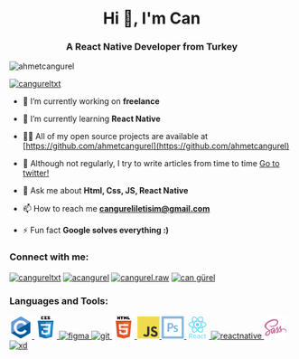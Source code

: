 <h1 align="center">Hi 👋, I'm Can</h1>
<h3 align="center">A React Native Developer from Turkey</h3>

<p align="left"> <img src="https://komarev.com/ghpvc/?username=ahmetcangurel&label=Profile%20views&color=0e75b6&style=flat" alt="ahmetcangurel" /> </p>

<p align="left"> <a href="https://twitter.com/cangureltxt" target="blank"><img src="https://img.shields.io/twitter/follow/cangureltxt?logo=twitter&style=for-the-badge" alt="cangureltxt" /></a> </p>

- 🔭 I’m currently working on **freelance**

- 🌱 I’m currently learning **React Native**

- 👨‍💻 All of my open source projects are available at [https://github.com/ahmetcangurel](https://github.com/ahmetcangurel)

- 📝 Although not regularly, I try to write articles from time to time [Go to twitter!](https://twitter.com/cangureltxt)

- 💬 Ask me about **Html, Css, JS, React Native**

- 📫 How to reach me **cangureliletisim@gmail.com**

- ⚡ Fun fact **Google solves everything :)**

<h3 align="left">Connect with me:</h3>
<p align="left">
<a href="https://twitter.com/cangureltxt" target="blank"><img align="center" src="https://raw.githubusercontent.com/rahuldkjain/github-profile-readme-generator/master/src/images/icons/Social/twitter.svg" alt="cangureltxt" height="30" width="40" /></a>
<a href="https://linkedin.com/in/acangurel" target="blank"><img align="center" src="https://raw.githubusercontent.com/rahuldkjain/github-profile-readme-generator/master/src/images/icons/Social/linked-in-alt.svg" alt="acangurel" height="30" width="40" /></a>
<a href="https://instagram.com/cangurel.raw" target="blank"><img align="center" src="https://raw.githubusercontent.com/rahuldkjain/github-profile-readme-generator/master/src/images/icons/Social/instagram.svg" alt="cangurel.raw" height="30" width="40" /></a>
<a href="https://www.youtube.com/channel/UCpix2lVJKUXgIMV52o4-oOQ" target="blank"><img align="center" src="https://raw.githubusercontent.com/rahuldkjain/github-profile-readme-generator/master/src/images/icons/Social/youtube.svg" alt="can gürel" height="30" width="40" /></a>
</p>

<h3 align="left">Languages and Tools:</h3>
<p align="left"> <a href="https://www.cprogramming.com/" target="_blank" rel="noreferrer"> <img src="https://raw.githubusercontent.com/devicons/devicon/master/icons/c/c-original.svg" alt="c" width="40" height="40"/> </a> <a href="https://www.w3schools.com/css/" target="_blank" rel="noreferrer"> <img src="https://raw.githubusercontent.com/devicons/devicon/master/icons/css3/css3-original-wordmark.svg" alt="css3" width="40" height="40"/> </a> <a href="https://www.figma.com/" target="_blank" rel="noreferrer"> <img src="https://www.vectorlogo.zone/logos/figma/figma-icon.svg" alt="figma" width="40" height="40"/> </a> <a href="https://git-scm.com/" target="_blank" rel="noreferrer"> <img src="https://www.vectorlogo.zone/logos/git-scm/git-scm-icon.svg" alt="git" width="40" height="40"/> </a> <a href="https://www.w3.org/html/" target="_blank" rel="noreferrer"> <img src="https://raw.githubusercontent.com/devicons/devicon/master/icons/html5/html5-original-wordmark.svg" alt="html5" width="40" height="40"/> </a> <a href="https://developer.mozilla.org/en-US/docs/Web/JavaScript" target="_blank" rel="noreferrer"> <img src="https://raw.githubusercontent.com/devicons/devicon/master/icons/javascript/javascript-original.svg" alt="javascript" width="40" height="40"/> </a> <a href="https://www.photoshop.com/en" target="_blank" rel="noreferrer"> <img src="https://raw.githubusercontent.com/devicons/devicon/master/icons/photoshop/photoshop-line.svg" alt="photoshop" width="40" height="40"/> </a> <a href="https://reactjs.org/" target="_blank" rel="noreferrer"> <img src="https://raw.githubusercontent.com/devicons/devicon/master/icons/react/react-original-wordmark.svg" alt="react" width="40" height="40"/> </a> <a href="https://reactnative.dev/" target="_blank" rel="noreferrer"> <img src="https://reactnative.dev/img/header_logo.svg" alt="reactnative" width="40" height="40"/> </a> <a href="https://sass-lang.com" target="_blank" rel="noreferrer"> <img src="https://raw.githubusercontent.com/devicons/devicon/master/icons/sass/sass-original.svg" alt="sass" width="40" height="40"/> </a> <a href="https://www.adobe.com/products/xd.html" target="_blank" rel="noreferrer"> <img src="https://cdn.worldvectorlogo.com/logos/adobe-xd.svg" alt="xd" width="40" height="40"/> </a> </p>
